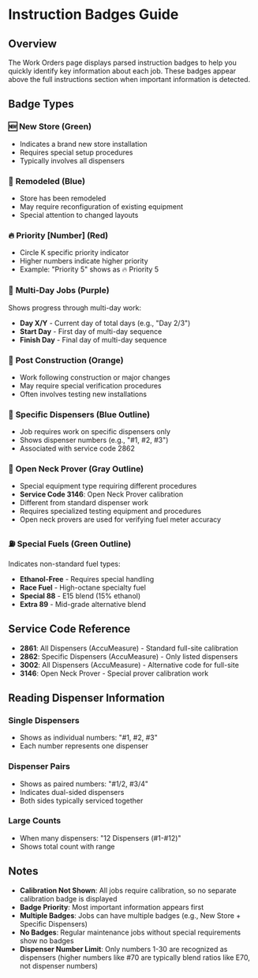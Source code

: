 # Instruction Badges Guide

## Overview

The Work Orders page displays parsed instruction badges to help you quickly identify key information about each job. These badges appear above the full instructions section when important information is detected.

## Badge Types

### 🆕 **New Store** (Green)
- Indicates a brand new store installation
- Requires special setup procedures
- Typically involves all dispensers

### 🔄 **Remodeled** (Blue)
- Store has been remodeled
- May require reconfiguration of existing equipment
- Special attention to changed layouts

### 🔥 **Priority [Number]** (Red)
- Circle K specific priority indicator
- Higher numbers indicate higher priority
- Example: "Priority 5" shows as 🔥 Priority 5

### 📅 **Multi-Day Jobs** (Purple)
Shows progress through multi-day work:
- **Day X/Y** - Current day of total days (e.g., "Day 2/3")
- **Start Day** - First day of multi-day sequence
- **Finish Day** - Final day of multi-day sequence

### 🚧 **Post Construction** (Orange)
- Work following construction or major changes
- May require special verification procedures
- Often involves testing new installations

### 🎯 **Specific Dispensers** (Blue Outline)
- Job requires work on specific dispensers only
- Shows dispenser numbers (e.g., "#1, #2, #3")
- Associated with service code 2862

### 🔧 **Open Neck Prover** (Gray Outline)
- Special equipment type requiring different procedures
- **Service Code 3146**: Open Neck Prover calibration
- Different from standard dispenser work
- Requires specialized testing equipment and procedures
- Open neck provers are used for verifying fuel meter accuracy

### ⛽ **Special Fuels** (Green Outline)
Indicates non-standard fuel types:
- **Ethanol-Free** - Requires special handling
- **Race Fuel** - High-octane specialty fuel
- **Special 88** - E15 blend (15% ethanol)
- **Extra 89** - Mid-grade alternative blend

## Service Code Reference

- **2861**: All Dispensers (AccuMeasure) - Standard full-site calibration
- **2862**: Specific Dispensers (AccuMeasure) - Only listed dispensers
- **3002**: All Dispensers (AccuMeasure) - Alternative code for full-site
- **3146**: Open Neck Prover - Special prover calibration work

## Reading Dispenser Information

### Single Dispensers
- Shows as individual numbers: "#1, #2, #3"
- Each number represents one dispenser

### Dispenser Pairs
- Shows as paired numbers: "#1/2, #3/4"
- Indicates dual-sided dispensers
- Both sides typically serviced together

### Large Counts
- When many dispensers: "12 Dispensers (#1-#12)"
- Shows total count with range

## Notes

- **Calibration Not Shown**: All jobs require calibration, so no separate calibration badge is displayed
- **Badge Priority**: Most important information appears first
- **Multiple Badges**: Jobs can have multiple badges (e.g., New Store + Specific Dispensers)
- **No Badges**: Regular maintenance jobs without special requirements show no badges
- **Dispenser Number Limit**: Only numbers 1-30 are recognized as dispensers (higher numbers like #70 are typically blend ratios like E70, not dispenser numbers)